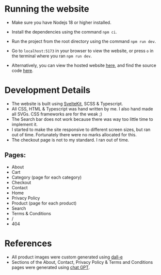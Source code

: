 # Running the website
- Make sure you have Nodejs 18 or higher installed.
- Install the dependencies using the command `npm ci`.
- Run the project from the root directory using the command `npm run dev`.
- Go to `localhost:5173` in your browser to view the website, or press `o` in the terminal where you ran `npm run dev`.


- Alternatively, you can view the hosted website [here](https://mikhauct.github.io/furniture-store/), and find the source code [here](https://github.com/MikhaUCT/furniture-store).

# Development Details
- The website is built using [SvelteKit](https://kit.svelte.dev/), SCSS & Typescript.
- All CSS, HTML & Typescript was hand written by me. I also hand made all SVGs. CSS frameworks are for the weak ;)
- The Search bar does not work because there was way too little time to implement it.
- I started to make the site responsive to different screen sizes, but ran out of time. Fortunately there were no marks allocated for this.
- The checkout page is not to my standard. I ran out of time.
## Pages:
- About
- Cart
- Category (page for each category)
- Checkout
- Contact
- Home
- Privacy Policy
- Product (page for each product)
- Search
- Terms & Conditions
- /
- 404

# References
- All product images were custom generated using [dall-e](https://labs.openai.com/)
- Sections of the About, Contact, Privacy Policy & Terms and Conditions pages were generated using [chat GPT](https://chat.openai.com/chat).